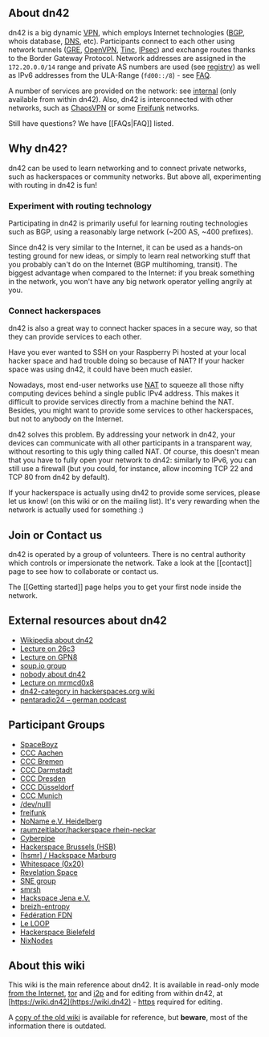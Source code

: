 ## About dn42

dn42 is a big dynamic [VPN](http://en.wikipedia.org/wiki/Virtual_private_network), which employs Internet technologies ([BGP](http://en.wikipedia.org/wiki/Bgp), whois database, [DNS](http://en.wikipedia.org/wiki/Domain_Name_System), etc).  Participants connect to each other using network tunnels ([GRE](/howto/GRE-on-FreeBSD), [OpenVPN](/howto/openvpn), [Tinc](/howto/tinc), [IPsec](/howto/IPsec-with-PublicKeys)) and exchange routes thanks to the Border Gateway Protocol.  Network addresses are assigned in the `172.20.0.0/14` range and private AS numbers are used (see [registry](/services/Whois)) as well as IPv6 addresses from the ULA-Range (`fd00::/8`) - see [FAQ](https://internal.dn42/FAQ#frequently-asked-questions_what-about-ipv6-in-dn42).

A number of services are provided on the network: see [internal](http://wiki.dn42/internal/Internal-Services) (only available from within dn42).  Also, dn42 is interconnected with other networks, such as [ChaosVPN](http://wiki.hamburg.ccc.de/ChaosVPN) or some [Freifunk](http://en.wikipedia.org/wiki/Freifunk) networks.

Still have questions? We have  [[FAQs|FAQ]] listed.

## Why dn42?

dn42 can be used to learn networking and to connect private networks, such as hackerspaces or community networks. But above all, experimenting with routing in dn42 is fun!

### Experiment with routing technology

Participating in dn42 is primarily useful for learning routing technologies such as BGP, using a reasonably large network (~200 AS, ~400 prefixes).

Since dn42 is very similar to the Internet, it can be used as a hands-on testing ground for new ideas, or simply to learn real networking stuff that you probably can't do on the Internet (BGP multihoming, transit).  The biggest advantage when compared to the Internet: if you break something in the network, you won't have any big network operator yelling angrily at you.

### Connect hackerspaces

dn42 is also a great way to connect hacker spaces in a secure way, so that they can provide services to each other.

Have you ever wanted to SSH on your Raspberry Pi hosted at your local hacker space and had trouble doing so because of NAT? If your hacker space was using dn42, it could have been much easier.

Nowadays, most end-user networks use [NAT](http://en.wikipedia.org/wiki/Network_address_translation) to squeeze all those nifty computing devices behind a single public IPv4 address.  This makes it difficult to provide services directly from a machine behind the NAT.  Besides, you might want to provide some services to other hackerspaces, but not to anybody on the Internet.

dn42 solves this problem.  By addressing your network in dn42, your devices can communicate with all other participants in a transparent way, without resorting to this ugly thing called NAT.  Of course, this doesn't mean that you have to fully open your network to dn42: similarly to IPv6, you can still use a firewall (but you could, for instance, allow incoming TCP 22 and TCP 80 from dn42 by default).

If your hackerspace is actually using dn42 to provide some services, please let us know! (on this wiki or on the mailing list). It's very rewarding when the network is actually used for something :)

## Join or Contact us

dn42 is operated by a group of volunteers. There is no central authority which controls or impersionate the network. Take a look at the [[contact]] page to see how to collaborate or contact us.

The [[Getting started]] page helps you to get your first node inside the network.

## External resources about dn42

 * [Wikipedia about dn42](http://en.wikipedia.org/wiki/Decentralized_network_42)
 * [Lecture on 26c3](http://events.ccc.de/congress/2009/Fahrplan/events/3504.en.html)
 * [Lecture on GPN8](http://entropia.de/wiki/GPN8:dn42)
 * [soup.io group](http://dn42.soup.io/)
 * [nobody about dn42](http://nowhere.ws/guides/dn42/)
 * [Lecture on mrmcd0x8](http://mrmcd0x8.metarheinmain.de/fahrplan/events/3321.de.html)
 * [dn42-category in hackerspaces.org wiki](https://hackerspaces.org/wiki/Category:DN42)
 * [pentaradio24 – german podcast](https://www.c3d2.de/news/pentaradio24-20150428.html)

## Participant Groups

* [SpaceBoyz](http://spaceboyz.net)
* [CCC Aachen](https://aachen.ccc.de)
* [CCC Bremen](http://ccchb.de)
* [CCC Darmstadt](http://darmstadt.ccc.de)
* [CCC Dresden](http://c3d2.de)
* [CCC Düsseldorf](https://www.chaosdorf.de)
* [CCC Munich](https://www.muc.ccc.de)
* [/dev/nulll](https://dev.0l.de)
* [freifunk](http://freifunk.net)
* [NoName e.V. Heidelberg](https://www.noname-ev.de)
* [raumzeitlabor/hackerspace rhein-neckar](http://www.raumzeitlabor.de)
* [Cyberpipe](https://www.kiberpipa.org)
* [Hackerspace Brussels (HSB)](http://hackerspace.be)
* [[hsmr] / Hackspace Marburg](https://hsmr.cc)
* [Whitespace (0x20)](http://www.0x20.be)
* [Revelation Space](http://www.revspace.nl)
* [SNE group](https://www.os3.nl)
* [smrsh](http://www.smrsh.net)
* [Hackspace Jena e.V.](https://kraut.space)
* [breizh-entropy](http://breizh-entropy.dn42)
* [Fédération FDN](https://www.ffdn.org)
* [Le LOOP](https://leloop.org/)
* [Hackerspace Bielefeld](https://hackerspace-bielefeld.de)
* [NixNodes](https://nixnodes.net)

## About this wiki

This wiki is the main reference about dn42.  It is available in read-only mode [from the Internet](https://dn42.net), [tor](http://jsptropkiix3ki5u.onion) and [i2p](http://beb6v2i4jevo72vvnx6segsk4zv3pu3prbwcfuta3bzrcv7boy2q.b32.i2p/) and for editing from within dn42, at [https://wiki.dn42](https://wiki.dn42) - [https](services/Certificate-Authority) required for editing.


A [copy of the old wiki](http://dn42.volcanis.me/initenv.1.html) is available for reference, but **beware**, most of the information there is outdated.